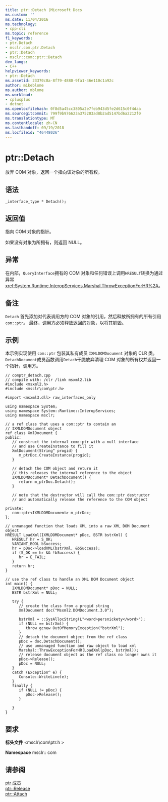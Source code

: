 ```yaml
---
title: ptr::Detach |Microsoft Docs
ms.custom: ''
ms.date: 11/04/2016
ms.technology:
- cpp-cli
ms.topic: reference
f1_keywords:
- ptr.Detach
- msclr.com.ptr.Detach
- ptr::Detach
- msclr::com::ptr::Detach
dev_langs:
- C++
helpviewer_keywords:
- ptr::Detach
ms.assetid: 23370c8a-8f79-4880-9fa1-46e110c1a92c
author: mikeblome
ms.author: mblome
ms.workload:
- cplusplus
- dotnet
ms.openlocfilehash: 0f8d5a45cc3805a2e7feb943d5fe2d615c0f4daa
ms.sourcegitcommit: 799f9b976623a375203ad8b2ad5147bd6a2212f0
ms.translationtype: MT
ms.contentlocale: zh-CN
ms.lasthandoff: 09/19/2018
ms.locfileid: "46448026"
---
```

# <a name="ptrdetach"></a>ptr::Detach

放弃 COM 对象，返回一个指向该对象的所有权。

## <a name="syntax"></a>语法

```
_interface_type * Detach();
```

## <a name="return-value"></a>返回值

指向 COM 对象的指针。

如果没有对象为所拥有，则返回 NULL。

## <a name="exceptions"></a>异常

在内部，`QueryInterface`拥有的 COM 对象和任何错误上调用`HRESULT`转换为通过异常<xref:System.Runtime.InteropServices.Marshal.ThrowExceptionForHR%2A>。

## <a name="remarks"></a>备注

`Detach` 首先添加对代表调用方的 COM 对象的引用，然后释放所拥有的所有引用`com::ptr`。  最终，调用方必须释放返回的对象，以将其销毁。

## <a name="example"></a>示例

本示例实现使用 `com::ptr` 包装其私有成员 `IXMLDOMDocument` 对象的 CLR 类。  `DetachDocument`成员函数调用`Detach`干脆放弃清理 COM 对象的所有权并返回一个指针，调用方。

```
// comptr_detach.cpp
// compile with: /clr /link msxml2.lib
#include <msxml2.h>
#include <msclr\com\ptr.h>

#import <msxml3.dll> raw_interfaces_only

using namespace System;
using namespace System::Runtime::InteropServices;
using namespace msclr;

// a ref class that uses a com::ptr to contain an
// IXMLDOMDocument object
ref class XmlDocument {
public:
   // construct the internal com::ptr with a null interface
   // and use CreateInstance to fill it
   XmlDocument(String^ progid) {
      m_ptrDoc.CreateInstance(progid);
   }

   // detach the COM object and return it
   // this releases the internal reference to the object
   IXMLDOMDocument* DetachDocument() {
      return m_ptrDoc.Detach();
   }

   // note that the destructor will call the com::ptr destructor
   // and automatically release the reference to the COM object

private:
   com::ptr<IXMLDOMDocument> m_ptrDoc;
};

// unmanaged function that loads XML into a raw XML DOM Document object
HRESULT LoadXml(IXMLDOMDocument* pDoc, BSTR bstrXml) {
   HRESULT hr = S_OK;
   VARIANT_BOOL bSuccess;
   hr = pDoc->loadXML(bstrXml, &bSuccess);
   if (S_OK == hr && !bSuccess) {
      hr = E_FAIL;
   }
   return hr;
}

// use the ref class to handle an XML DOM Document object
int main() {
   IXMLDOMDocument* pDoc = NULL;
   BSTR bstrXml = NULL;

   try {
      // create the class from a progid string
      XmlDocument doc("Msxml2.DOMDocument.3.0");

      bstrXml = ::SysAllocString(L"<word>persnickety</word>");
      if (NULL == bstrXml) {
         throw gcnew OutOfMemoryException("bstrXml");
      }
      // detach the document object from the ref class
      pDoc = doc.DetachDocument();
      // use unmanaged function and raw object to load xml
      Marshal::ThrowExceptionForHR(LoadXml(pDoc, bstrXml));
      // release document object as the ref class no longer owns it
      pDoc->Release();
      pDoc = NULL;
   }
   catch (Exception^ e) {
      Console::WriteLine(e);
   }
   finally {
      if (NULL != pDoc) {
         pDoc->Release();
      }

   }
}
```

## <a name="requirements"></a>要求

**标头文件** \<msclr\com\ptr.h >

**Namespace** msclr:: com

## <a name="see-also"></a>请参阅

[ptr 成员](../dotnet/ptr-members.md)<br/>
[ptr::Release](../dotnet/ptr-release.md)<br/>
[ptr::Attach](../dotnet/ptr-attach.md)